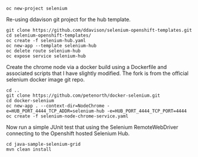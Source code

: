     oc new-project selenium

Re-using ddavison git project for the hub template.

    git clone https://github.com/ddavison/selenium-openshift-templates.git
    cd selenium-openshift-templates/
    oc create -f selenium-hub.yaml
    oc new-app --template selenium-hub
    oc delete route selenium-hub
    oc expose service selenium-hub

Create the chrome node via a docker build using a Dockerfile and associated scripts that I have slightly modified. The fork is from the official selenium docker image git repo. 

    cd ..
    git clone https://github.com/petenorth/docker-selenium.git
    cd docker-selenium
    oc new-app . --context-dir=NodeChrome -e=HUB_PORT_4444_TCP_ADDR=selenium-hub -e=HUB_PORT_4444_TCP_PORT=4444
    oc create -f selenium-node-chrome-service.yaml 

Now run a simple JUnit test that using the Selenium RemoteWebDriver connecting to the Openshift hosted Selenium Hub.

    cd java-sample-selenium-grid
    mvn clean install
